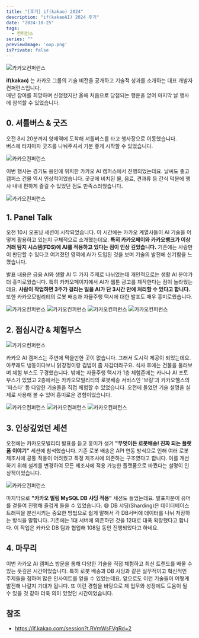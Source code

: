 ```yaml
---
title: "[후기] if(kakao) 2024"
description: "if(kakaoAI) 2024 후기"
date: "2024-10-25"
tags:
  - 컨퍼런스
series: ""
previewImage: 'oop.png'
isPrivate: false
---
```


![카카오컨퍼런스](./kakao_img1.jpg)

**if(kakao)** 는 카카오 그룹의 기술 비전을 공개하고 기술적 성과를 소개하는 대표 개발자 컨퍼런스입니다.   
매년 참여를 희망하며 신청했지만 올해 처음으로 당첨되는 행운을 얻어 마지막 날 행사에 참석할 수 있었습니다.

## 0. 셔틀버스 & 굿즈

오전 8시 20분까지 양재역에 도착해 셔틀버스를 타고 행사장으로 이동했습니다.   
버스에 타자마자 굿즈를 나눠주셔서 기분 좋게 시작할 수 있었습니다.

![카카오컨퍼런스](./kakao_img3.jpg)

이번 행사는 경기도 용인에 위치한 카카오 AI 캠퍼스에서 진행되었는데요. 날씨도 좋고 캠퍼스 건물 역시 인상적이었습니다. 곳곳에 비치된 물, 음료, 견과류 등 간식 덕분에 행사 내내 편하게 즐길 수 있었던 점도 만족스러웠습니다.

![카카오컨퍼런스](./kakao_img2.jpg)

## 1. Panel Talk

오전 10시 오프닝 세션이 시작되었습니다. 이 시간에는 카카오 계열사들이 AI 기술을 어떻게 활용하고 있는지 구체적으로 소개했는데요. **특히 카카오페이와 카카오뱅크가 이상 거래 탐지 시스템(FDS)에 AI를 적용하고 있다는 점이 인상 깊었습니다.**  기존에는 사람만이 판단할 수 있다고 여겨졌던 영역에 AI가 도입된 것을 보며 기술의 발전에 신기함을 느꼈습니다.

발표 내용은 금융 AI와 생활 AI 두 가지 주제로 나뉘었는데 개인적으로는 생활 AI 분야가 더 흥미로웠습니다. 특히 카카오페이지에서 AI가 웹툰 광고를 제작한다는 점이 놀라웠는데요. **사람이 작업하면 3주가 걸리는 일을 AI가 단 3시간 만에 처리할 수 있다고 합니다.**  또한 카카오모빌리티의 로봇 배송과 자율주행 택시에 대한 발표도 매우 흥미로웠습니다.

![카카오컨퍼런스](./kakao_img4.jpg)
![카카오컨퍼런스](./kakao_img5.jpg)
![카카오컨퍼런스](./kakao_img6.jpg)
![카카오컨퍼런스](./kakao_img7.jpg)

## 2. 점심시간 & 체험부스

![카카오컨퍼런스](./kakao_img8.jpg)

카카오 AI 캠퍼스는 주변에 먹을만한 곳이 없습니다. 그래서 도시락 제공이 되었는데요. 아무래도 냉동이다보니 닭강정이랑 김밥이 좀 차갑더라구요. 식사 후에는 건물을 둘러보며 체험 부스도 구경했습니다. 밖에는 자율주행 택시가 1층 체험존에는 카나나 AI 포토부스가 있었고 2층에서는 카카오모빌리티의 로봇배송 서비스인 '브링'과 카카오헬스의 '파스타' 등 다양한 기술들을 직접 체험할 수 있었습니다. 오전에 들었던 기술 설명을 실제로 사용해 볼 수 있어 흥미로운 경험이었습니다.

![카카오컨퍼런스](./kakao_img9.jpg)
![카카오컨퍼런스](./kakao_img10.jpg)
![카카오컨퍼런스](./kakao_img11.jpg)

## 3. 인상깊었던 세션

오전에는 카카오모빌리티 발표를 듣고 흥미가 생겨 **"무엇이든 로봇배송! 진짜 되는 플랫폼 이야기"** 세션에 참석했습니다. 기존 로봇 배송은 API 연동 방식으로 인해 여러 로봇 제조사에 공통 적용이 어려웠고 특정 제조사에 의존하는 구조였다고 합니다. 이를 개선하기 위해 설계를 변경하여 모든 제조사에 적용 가능한 플랫폼으로 바꿨다는 설명이 인상적이었습니다.

![카카오컨퍼런스](./kakao_img12.jpg)

마지막으로 **"카카오 빌링 MySQL DB 샤딩 적용"** 세션도 들었는데요. 발표자분이 유머를 곁들여 진행해 즐겁게 들을 수 있었습니다. 😄 DB 샤딩(Sharding)은 데이터베이스 트래픽을 분산시키는 중요한 방법으로 쉽게 말해서 각 DB서버에 데이터를 나눠 저장하는 방식을 말합니다. 기존에는 1대 서버에 의존하던 것을 12대로 대폭 확장했다고 합니다. 이 작업은 카카오 DB 팀과 협업해 108일 동안 진행되었다고 하네요.

## 4. 마무리

이번 카카오 AI 캠퍼스 방문을 통해 다양한 기술을 직접 체험하고 최신 트렌드를 배울 수 있는 뜻깊은 시간이었습니다. 특히 로봇 배송과 DB 샤딩과 같은 실무적이고 혁신적인 주제들을 접하며 많은 인사이트를 얻을 수 있었는데요. 앞으로도 이런 기술들이 어떻게 발전해 나갈지 기대가 됩니다. 또 이런 경험을 바탕으로 제 업무와 성장에도 도움이 될 수 있을 것 같아 더욱 의미 있었던 시간이었습니다.

## 참조
+ https://if.kakao.com/session?t.RVmWsFVgRd=2